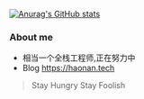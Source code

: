 [![Anurag's GitHub stats](https://github-readme-stats.vercel.app/api?username=1outOfMemory1)](https://github.com/anuraghazra/github-readme-stats)

### About me

- 相当一个全栈工程师,正在努力中
- Blog https://haonan.tech
> Stay Hungry Stay Foolish

